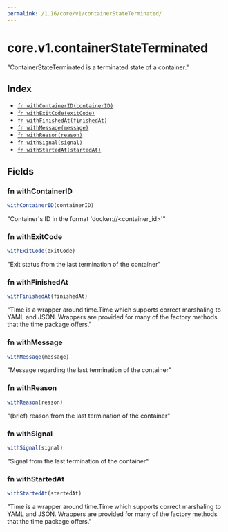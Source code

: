 ```yaml
---
permalink: /1.16/core/v1/containerStateTerminated/
---
```


# core.v1.containerStateTerminated

"ContainerStateTerminated is a terminated state of a container."

## Index

* [`fn withContainerID(containerID)`](#fn-withcontainerid)
* [`fn withExitCode(exitCode)`](#fn-withexitcode)
* [`fn withFinishedAt(finishedAt)`](#fn-withfinishedat)
* [`fn withMessage(message)`](#fn-withmessage)
* [`fn withReason(reason)`](#fn-withreason)
* [`fn withSignal(signal)`](#fn-withsignal)
* [`fn withStartedAt(startedAt)`](#fn-withstartedat)

## Fields

### fn withContainerID

```ts
withContainerID(containerID)
```

"Container's ID in the format 'docker://<container_id>'"

### fn withExitCode

```ts
withExitCode(exitCode)
```

"Exit status from the last termination of the container"

### fn withFinishedAt

```ts
withFinishedAt(finishedAt)
```

"Time is a wrapper around time.Time which supports correct marshaling to YAML and JSON.  Wrappers are provided for many of the factory methods that the time package offers."

### fn withMessage

```ts
withMessage(message)
```

"Message regarding the last termination of the container"

### fn withReason

```ts
withReason(reason)
```

"(brief) reason from the last termination of the container"

### fn withSignal

```ts
withSignal(signal)
```

"Signal from the last termination of the container"

### fn withStartedAt

```ts
withStartedAt(startedAt)
```

"Time is a wrapper around time.Time which supports correct marshaling to YAML and JSON.  Wrappers are provided for many of the factory methods that the time package offers."